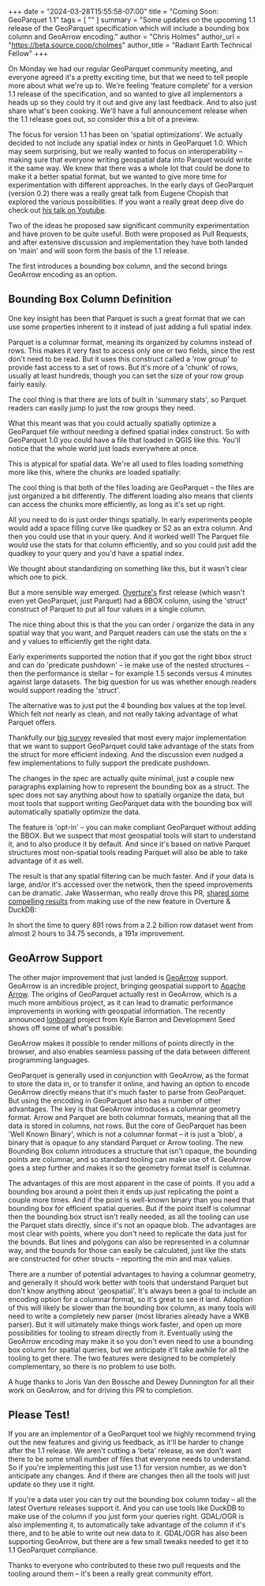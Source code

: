 +++
date = "2024-03-28T15:55:58-07:00"
title = "Coming Soon: GeoParquet 1.1"
tags = [ ""
]
summary = "Some updates on the upcoming 1.1 release of the GeoParquet specification which will include a bounding box column and GeoArrow encoding."
author = "Chris Holmes"
author_url = "https://beta.source.coop/cholmes"
author_title = "Radiant Earth Technical Fellow"
+++

On Monday we had our regular GeoParquet community meeting, and everyone agreed it's a pretty exciting time, but that we need to tell people more about what we're up to. We're feeling 'feature complete' for a version 1.1 release of the specification, and so wanted to give all implementors a heads up so they could try it out and give any last feedback. And to also just share what's been cooking. We'll have a full announcement release when the 1.1 release goes out, so consider this a bit of a preview.

The focus for version 1.1 has been on 'spatial optimizations'. We actually decided to not include any spatial index or hints in GeoParquet 1.0. Which may seem surprising, but we really wanted to focus on interoperability &ndash; making sure that everyone writing geospatial data into Parquet would write it the same way. We knew that there was a whole lot that could be done to make it a better spatial format, but we wanted to give more time for experimentation with different approaches. In the early days of GeoParquet (version 0.2) there was a really great talk from Eugene Chopish that explored the various possibilities. If you want a really great deep dive do check out [his talk on Youtube](https://www.youtube.com/watch?v=uNQrwMMn1jk).

Two of the ideas he proposed saw significant community experimentation and have proven to be quite useful. Both were proposed as Pull Requests, and after extensive discussion and implementation they have both landed on 'main' and will soon form the basis of the 1.1 release.

The first introduces a bounding box column, and the second brings GeoArrow encoding as an option.

## Bounding Box Column Definition

One key insight has been that Parquet is such a great format that we can use some properties inherent to it instead of just adding a full spatial index.

Parquet is a columnar format, meaning its organized by columns instead of rows. This makes it very fast to access only one or two fields, since the rest don't need to be read. But it uses this construct called a 'row group' to provide fast access to a set of rows. But it's more of a 'chunk' of rows, usually at least hundreds, though you can set the size of your row group fairly easily.

The cool thing is that there are lots of built in 'summary stats', so Parquet readers can easily jump to just the row groups they need.

What this meant was that you could actually spatially optimize a GeoParquet file without needing a defined spatial index construct. So with GeoParquet 1.0 you could have a file that loaded in QGIS like this. You'll notice that the whole world just loads everywhere at once.

This is atypical for spatial data. We're all used to files loading something more like this, where the chunks are loaded spatially:

The cool thing is that both of the files loading are GeoParquet &ndash; the files are just organized a bit differently. The different loading also means that clients can access the chunks more efficiently, as long as it's set up right.

All you need to do is just order things spatially. In early experiments people would add a space filling curve like quadkey or S2 as an extra column. And then you could use that in your query. And it worked well! The Parquet file would use the stats for that column efficiently, and so you could just add the quadkey to your query and you'd have a spatial index.

We thought about standardizing on something like this, but it wasn't clear which one to pick.

But a more sensible way emerged. [Overture's](https://overturemaps.org/) first release (which wasn't even yet GeoParquet, just Parquet) had a BBOX column, using the 'struct' construct of Parquet to put all four values in a single column.

The nice thing about this is that the you can order / organize the data in any spatial way that you want, and Parquet readers can use the stats on the x and y values to efficiently get the right data.

Early experiments supported the notion that if you got the right bbox struct and can do 'predicate pushdown' &ndash; ie make use of the nested structures &ndash; then the performance is stellar &ndash; for example 1.5 seconds versus 4 minutes against large datasets. The big question for us was whether enough readers would support reading the 'struct'.

The alternative was to just put the 4 bounding box values at the top level. Which felt not nearly as clean, and not really taking advantage of what Parquet offers.

Thankfully our [big survey](https://github.com/opengeospatial/geoparquet/discussions/192) revealed that most every major implementation that we want to support GeoParquet could take advantage of the stats from the struct for more efficient indexing. And the discussion even nudged a few implementations to fully support the predicate pushdown.

The changes in the spec are actually quite minimal, just a couple new paragraphs explaining how to represent the bounding box as a struct. The spec does not say anything about how to spatially organize the data, but most tools that support writing GeoParquet data with the bounding box will automatically spatially optimize the data.

The feature is 'opt-in' &ndash; you can make compliant GeoParquet without adding the BBOX. But we suspect that most geospatial tools will start to understand it, and to also produce it by default. And since it's based on native Parquet structures most non-spatial tools reading Parquet will also be able to take advantage of it as well.

The result is that any spatial filtering can be much faster. And if your data is large, and/or it's accessed over the network, then the speed improvements can be dramatic. Jake Wasserman, who really drove this PR, [shared some compelling results](https://github.com/opengeospatial/geoparquet/discussions/188#discussioncomment-8909348) from making use of the new feature in Overture & DuckDB:

In short the time to query 891 rows from a 2.2 billion row dataset went from almost 2 hours to 34.75 seconds, a 191x improvement.

## GeoArrow Support

The other major improvement that just landed is [GeoArrow](https://geoarrow.org/) support. GeoArrow is an incredible project, bringing geospatial support to [Apache Arrow](https://arrow.apache.org/). The origins of GeoParquet actually rest in GeoArrow, which is a much more ambitious project, as it can lead to dramatic performance improvements in working with geospatial information. The recently announced [lonboard](https://developmentseed.org/lonboard/latest/) project from Kyle Barron and Development Seed shows off some of what's possible:

GeoArrow makes it possible to render millions of points directly in the browser, and also enables seamless passing of the data between different programming languages.

GeoParquet is generally used in conjunction with GeoArrow, as the format to store the data in, or to transfer it online, and having an option to encode GeoArrow directly means that it's much faster to parse from GeoParquet. But using the encoding in GeoParquet also has a number of other advantages. The key is that GeoArrow introduces a columnar geometry format. Arrow and Parquet are both columnar formats, meaning that all the data is stored in columns, not rows. But the core of GeoParquet has been 'Well Known Binary', which is not a columnar format &ndash; it is just a 'blob', a binary that is opaque to any standard Parquet or Arrow tooling. The new Bounding Box column introduces a structure that isn't opaque, the bounding points are columnar, and so standard tooling can make use of it. GeoArrow goes a step further and makes it so the geometry format itself is columnar.

The advantages of this are most apparent in the case of points. If you add a bounding box around a point then it ends up just replicating the point a couple more times. And if the point is well-known binary than you need that bounding box for efficient spatial queries. But if the point itself is columnar then the bounding box struct isn't really needed, as all the tooling can use the Parquet stats directly, since it's not an opaque blob. The advantages are most clear with points, where you don't need to replicate the data just for the bounds. But lines and polygons can also be represented in a columnar way, and the bounds for those can easily be calculated, just like the stats are constructed for other structs &ndash; reporting the min and max values.

There are a number of potential advantages to having a columnar geometry, and generally it should work better with tools that understand Parquet but don't know anything about 'geospatial'. It's always been a goal to include an encoding option for a columnar format, so it's great to see it land. Adoption of this will likely be slower than the bounding box column, as many tools will need to write a completely new parser (most libraries already have a WKB parser). But it will ultimately make things work faster, and open up more possibilities for tooling to stream directly from it. Eventually using the GeoArrow encoding may make it so you don't even need to use a bounding box column for spatial queries, but we anticipate it'll take awhile for all the tooling to get there. The two features were designed to be completely complementary, so there is no problem to use both.

A huge thanks to Joris Van den Bossche and Dewey Dunnington for all their work on GeoArrow, and for driving this PR to completion.

## Please Test!

If you are an implementor of a GeoParquet tool we highly recommend trying out the new features and giving us feedback, as it'll be harder to change after the 1.1 release. We aren't cutting a 'beta' release, as we don't want there to be some small number of files that everyone needs to understand. So if you're implementing this just use 1.1 for version number, as we don't anticipate any changes. And if there are changes then all the tools will just update so they use it right.

If you're a data user you can try out the bounding box column today &ndash; all the latest Overture releases support it. And you can use tools like DuckDB to make use of the column if you just form your queries right. GDAL/OGR is also implementing it, to automatically take advantage of the column if it's there, and to be able to write out new data to it. GDAL/OGR has also been supporting GeoArrow, but there are a few small tweaks needed to get it to 1.1 GeoParquet compliance.

Thanks to everyone who contributed to these two pull requests and the tooling around them &ndash; it's been a really great community effort.